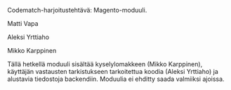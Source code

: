 Codematch-harjoitustehtävä: Magento-moduuli.

Matti Vapa

Aleksi Yrttiaho

Mikko Karppinen



Tällä hetkellä moduuli sisältää kyselylomakkeen (Mikko Karppinen), käyttäjän vastausten tarkistukseen tarkoitettua koodia (Aleksi Yrttiaho) ja alustavia tiedostoja backendiin. Moduulia ei ehditty saada valmiiksi ajoissa.